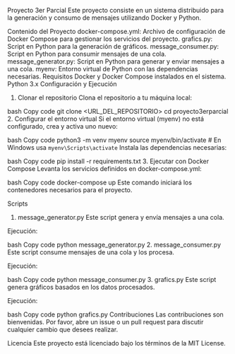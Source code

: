 Proyecto 3er Parcial
Este proyecto consiste en un sistema distribuido para la generación y consumo de mensajes utilizando Docker y Python.

Contenido del Proyecto
docker-compose.yml: Archivo de configuración de Docker Compose para gestionar los servicios del proyecto.
grafics.py: Script en Python para la generación de gráficos.
message_consumer.py: Script en Python para consumir mensajes de una cola.
message_generator.py: Script en Python para generar y enviar mensajes a una cola.
myenv: Entorno virtual de Python con las dependencias necesarias.
Requisitos
Docker y Docker Compose instalados en el sistema.
Python 3.x
Configuración y Ejecución
1. Clonar el repositorio
Clona el repositorio a tu máquina local:

bash
Copy code
git clone <URL_DEL_REPOSITORIO>
cd proyecto3erparcial
2. Configurar el entorno virtual
Si el entorno virtual (myenv) no está configurado, crea y activa uno nuevo:

bash
Copy code
python3 -m venv myenv
source myenv/bin/activate  # En Windows usa `myenv\Scripts\activate`
Instala las dependencias necesarias:

bash
Copy code
pip install -r requirements.txt
3. Ejecutar con Docker Compose
Levanta los servicios definidos en docker-compose.yml:

bash
Copy code
docker-compose up
Este comando iniciará los contenedores necesarios para el proyecto.

Scripts
1. message_generator.py
Este script genera y envía mensajes a una cola.

Ejecución:

bash
Copy code
python message_generator.py
2. message_consumer.py
Este script consume mensajes de una cola y los procesa.

Ejecución:

bash
Copy code
python message_consumer.py
3. grafics.py
Este script genera gráficos basados en los datos procesados.

Ejecución:

bash
Copy code
python grafics.py
Contribuciones
Las contribuciones son bienvenidas. Por favor, abre un issue o un pull request para discutir cualquier cambio que desees realizar.

Licencia
Este proyecto está licenciado bajo los términos de la MIT License.
